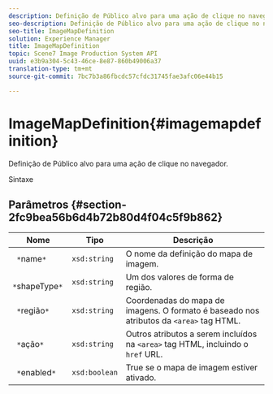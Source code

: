 ```yaml
---
description: Definição de Público alvo para uma ação de clique no navegador.
seo-description: Definição de Público alvo para uma ação de clique no navegador.
seo-title: ImageMapDefinition
solution: Experience Manager
title: ImageMapDefinition
topic: Scene7 Image Production System API
uuid: e3b9a304-5c43-46ce-8e87-860b49006a37
translation-type: tm+mt
source-git-commit: 7bc7b3a86fbcdc57cfdc31745fae3afc06e44b15

---
```



# ImageMapDefinition{#imagemapdefinition}

Definição de Público alvo para uma ação de clique no navegador.

Sintaxe

## Parâmetros {#section-2fc9bea56b6d4b72b80d4f04c5f9b862}

| Nome | Tipo | Descrição |
|---|---|---|
| ` *`name`*` | `xsd:string` | O nome da definição do mapa de imagem. |
| ` *`shapeType`*` | `xsd:string` | Um dos valores de forma de região. |
| ` *`região`*` | `xsd:string` | Coordenadas do mapa de imagens. O formato é baseado nos atributos da `<area>` tag HTML. |
| ` *`ação`*` | `xsd:string` | Outros atributos a serem incluídos na `<area>` tag HTML, incluindo o `href` URL. |
| ` *`enabled`*` | `xsd:boolean` | True se o mapa de imagem estiver ativado. |

